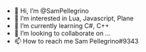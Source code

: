 - 👋 Hi, I’m @SamPellegrino
- 👀 I’m interested in Lua, Javascript, Plane
- 🌱 I’m currently learning C#, C++
- 💞️ I’m looking to collaborate on ...
- 📫 How to reach me Sam Pellegrino#9343

<!---
SamPellegrino/SamPellegrino is a ✨ special ✨ repository because its `README.md` (this file) appears on your GitHub profile.
You can click the Preview link to take a look at your changes.
--->
